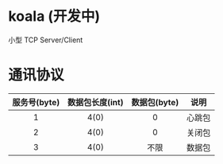 # koala (开发中)

小型 TCP Server/Client

# 通讯协议
|服务号(byte)|数据包长度(int)|数据包(byte)|说明|
|:-----:|:--------:|:------:|:-----:|
|1|4(0)|0|心跳包|
|2|4(0)|0|关闭包|
|3|4(0)|不限|数据包|


